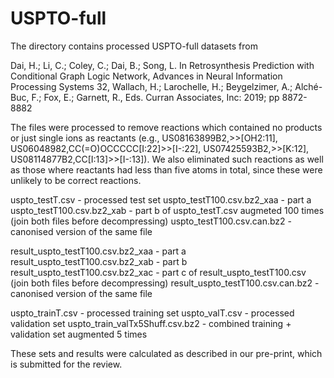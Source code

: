 # USPTO-full

The directory contains processed USPTO-full datasets from

Dai, H.; Li, C.; Coley, C.; Dai, B.; Song, L. In Retrosynthesis Prediction with Conditional Graph Logic Network, Advances in Neural Information Processing Systems 32, Wallach, H.; Larochelle, H.; Beygelzimer, A.; Alché-Buc, F.; Fox, E.; Garnett, R., Eds. Curran Associates, Inc: 2019; pp 8872-8882 

The files were processed to remove reactions which contained no products or just single ions as reactants (e.g., US08163899B2,>>[OH2:11], US06048982,CC(=O)OCCCCC[I:22]>>[I-:22], US07425593B2,>>[K:12], US08114877B2,CC[I:13]>>[I-:13]).
We also eliminated such reactions as well as those where reactants had less than five atoms in total, since these were unlikely to be correct reactions.

uspto_testT.csv - processed test set
uspto_testT100.csv.bz2_xaa - part a
uspto_testT100.csv.bz2_xab - part b of uspto_testT.csv augmeted 100 times  (join both files before decompressing)
uspto_testT100.csv.can.bz2 - canonised version of the same file

result_uspto_testT100.csv.bz2_xaa - part a
result_uspto_testT100.csv.bz2_xab - part b
result_uspto_testT100.csv.bz2_xac - part c of result_uspto_testT100.csv (join both files before decompressing)
result_uspto_testT100.csv.can.bz2 - canonised version of the same file

uspto_trainT.csv - processed training set
uspto_valT.csv - processed validation set
uspto_train_valTx5Shuff.csv.bz2 - combined training + validation set augmented 5 times

These sets and results were calculated as described in our pre-print, which is submitted for the review.
